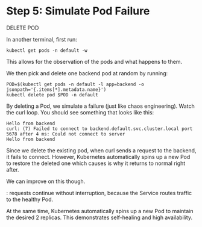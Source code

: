 # Step 5: Simulate Pod Failure

DELETE POD

In another terminal, first run:
```
kubectl get pods -n default -w
```
This allows for the observation of the pods and what happens to them.


We then pick and delete one backend pod at random by running:
```
POD=$(kubectl get pods -n default -l app=backend -o jsonpath='{.items[*].metadata.name}')
kubectl delete pod $POD -n default
```

By deleting a Pod, we simulate a failure (just like chaos engineering). Watch the curl loop. You should see something that looks like this:
```
Hello from backend
curl: (7) Failed to connect to backend.default.svc.cluster.local port 5678 after 4 ms: Could not connect to server
Hello from backend
```
Since we delete the existing pod, when curl sends a request to the backend, it fails to connect. However, Kubernetes automatically spins up a new Pod to restore the deleted one which causes is why it returns to normal right after.

We can improve on this though.

: requests continue without interruption, because the Service routes traffic to the healthy Pod.

At the same time, Kubernetes automatically spins up a new Pod to maintain the desired 2 replicas. This demonstrates self-healing and high availability.